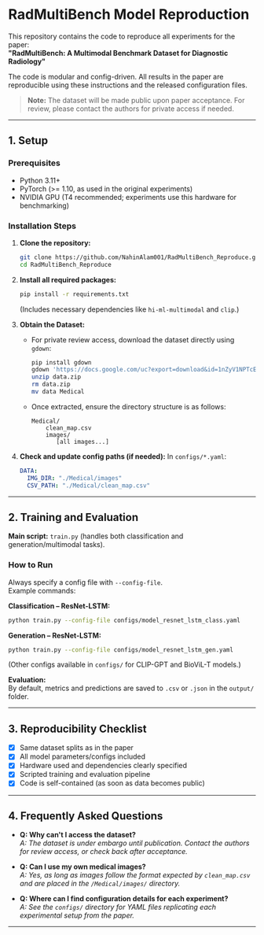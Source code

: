 # RadMultiBench Model Reproduction

This repository contains the code to reproduce all experiments for the paper:  
**"RadMultiBench: A Multimodal Benchmark Dataset for Diagnostic Radiology"**

The code is modular and config-driven. All results in the paper are reproducible using these instructions and the released configuration files.  
> **Note:** The dataset will be made public upon paper acceptance. For review, please contact the authors for private access if needed.

***

## 1. Setup

### Prerequisites
- Python 3.11+
- PyTorch (>= 1.10, as used in the original experiments)
- NVIDIA GPU (T4 recommended; experiments use this hardware for benchmarking)

### Installation Steps

1. **Clone the repository:**
   ```bash
   git clone https://github.com/NahinAlam001/RadMultiBench_Reproduce.git
   cd RadMultiBench_Reproduce
   ```

2. **Install all required packages:**
   ```bash
   pip install -r requirements.txt
   ```
   (Includes necessary dependencies like `hi-ml-multimodal` and `clip`.)

3. **Obtain the Dataset:**
   - For private review access, download the dataset directly using `gdown`:
     ```bash
     pip install gdown
     gdown 'https://docs.google.com/uc?export=download&id=1nZyV1NPTcEV6zN_MZPiWGzLujBqI_3pH'
     unzip data.zip
     rm data.zip
     mv data Medical
     ```
   - Once extracted, ensure the directory structure is as follows:
     ```
     Medical/
         clean_map.csv
         images/
            [all images...]
     ```

4. **Check and update config paths (if needed):**
   In `configs/*.yaml`:
   ```yaml
   DATA:
     IMG_DIR: "./Medical/images"
     CSV_PATH: "./Medical/clean_map.csv"
   ```

***

## 2. Training and Evaluation

**Main script:** `train.py` (handles both classification and generation/multimodal tasks).

### How to Run
Always specify a config file with `--config-file`.  
Example commands:

**Classification – ResNet-LSTM:**
```bash
python train.py --config-file configs/model_resnet_lstm_class.yaml
```

**Generation – ResNet-LSTM:**
```bash
python train.py --config-file configs/model_resnet_lstm_gen.yaml
```

(Other configs available in `configs/` for CLIP-GPT and BioViL-T models.)

**Evaluation:**  
By default, metrics and predictions are saved to `.csv` or `.json` in the `output/` folder.

***

## 3. Reproducibility Checklist

- [x] Same dataset splits as in the paper  
- [x] All model parameters/configs included  
- [x] Hardware used and dependencies clearly specified  
- [x] Scripted training and evaluation pipeline  
- [x] Code is self-contained (as soon as data becomes public)

***

## 4. Frequently Asked Questions

- **Q: Why can't I access the dataset?**  
  *A: The dataset is under embargo until publication. Contact the authors for review access, or check back after acceptance.*

- **Q: Can I use my own medical images?**  
  *A: Yes, as long as images follow the format expected by `clean_map.csv` and are placed in the `/Medical/images/` directory.*

- **Q: Where can I find configuration details for each experiment?**  
  *A: See the `configs/` directory for YAML files replicating each experimental setup from the paper.*

***
